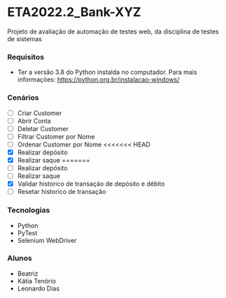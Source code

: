 # ETA2022.2_Bank-XYZ
Projeto de avaliação de automação de testes web, da disciplina de testes de sistemas

### Requisitos
- Ter a versão 3.8 do Python instalda no computador. Para mais informações: https://python.org.br/instalacao-windows/

### Cenários
- [ ] Criar Customer
- [ ] Abrir Conta 
- [ ] Deletar Customer 
- [ ] Filtrar Customer por Nome
- [ ] Ordenar Customer por Nome
<<<<<<< HEAD
- [X] Realizar depósito
- [X] Realizar saque
=======
- [ ] Realizar depósito
- [ ] Realizar saque
- [X] Validar historico de transação de depósito e débito
- [ ] Resetar historico de transação

### Tecnologias
- Python 
- PyTest
- Selenium WebDriver

### Alunos
- Beatriz
- Kátia Tenório
- Leonardo Dias
